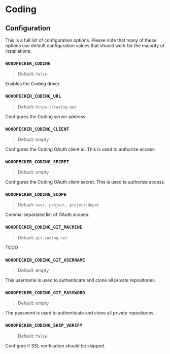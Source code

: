 # Coding

## Configuration

This is a full list of configuration options. Please note that many of these options use default configuration values that should work for the majority of installations.

### `WOODPECKER_CODING`
> Default: `false`

Enables the Coding driver.

### `WOODPECKER_CODING_URL`
> Default: `https://coding.net`

Configures the Coding server address.

### `WOODPECKER_CODING_CLIENT`
> Default: empty

Configures the Coding OAuth client id. This is used to authorize access.

### `WOODPECKER_CODING_SECRET`
> Default: empty

Configures the Coding OAuth client secret. This is used to authorize access.

### `WOODPECKER_CODING_SCOPE`
> Default: `user, project, project:depot`

Comma-separated list of OAuth scopes.

### `WOODPECKER_CODING_GIT_MACHINE`
> Default: `git.coding.net`

TODO

### `WOODPECKER_CODING_GIT_USERNAME`
> Default: empty

This username is used to authenticate and clone all private repositories.

### `WOODPECKER_CODING_GIT_PASSWORD`
> Default: empty

The password is used to authenticate and clone all private repositories.

### `WOODPECKER_CODING_SKIP_VERIFY`
> Default: `false`

Configure if SSL verification should be skipped.
